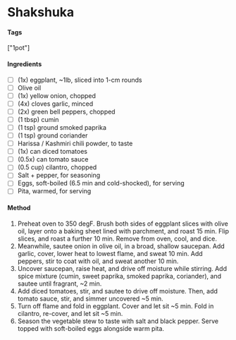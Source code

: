 # Shakshuka
#### Tags
["1pot"]

#### Ingredients
 - [ ] (1x) eggplant, ~1lb, sliced into 1-cm rounds
 - [ ] Olive oil
 - [ ] (1x) yellow onion, chopped
 - [ ] (4x) cloves garlic, minced
 - [ ] (2x) green bell peppers, chopped
 - [ ] (1 tbsp) cumin
 - [ ] (1 tsp) ground smoked paprika
 - [ ] (1 tsp) ground coriander
 - [ ] Harissa / Kashmiri chili powder, to taste
 - [ ] (1x) can diced tomatoes
 - [ ] (0.5x) can tomato sauce
 - [ ] (0.5 cup) cilantro, chopped
 - [ ] Salt + pepper, for seasoning
 - [ ] Eggs, soft-boiled (6.5 min and cold-shocked), for serving
 - [ ] Pita, warmed, for serving

#### Method
1. Preheat oven to 350 degF. Brush both sides of eggplant slices with olive oil, layer onto a baking sheet lined with parchment, and roast 15 min. Flip slices, and roast a further 10 min. Remove from oven, cool, and dice.
2. Meanwhile, sautee onion in olive oil, in a broad, shallow saucepan. Add garlic, cover, lower heat to lowest flame, and sweat 10 min. Add peppers, stir to coat with oil, and sweat another 10 min.
3. Uncover saucepan, raise heat, and drive off moisture while stirring. Add spice mixture (cumin, sweet paprika, smoked paprika, coriander), and sautee until fragrant, ~2 min.
4. Add diced tomatoes, stir, and sautee to drive off moisture. Then, add tomato sauce, stir, and simmer uncovered ~5 min.
5. Turn off flame and fold in eggplant. Cover and let sit ~5 min. Fold in cilantro, re-cover, and let sit ~5 min.
6. Season the vegetable stew to taste with salt and black pepper. Serve topped with soft-boiled eggs alongside warm pita.
